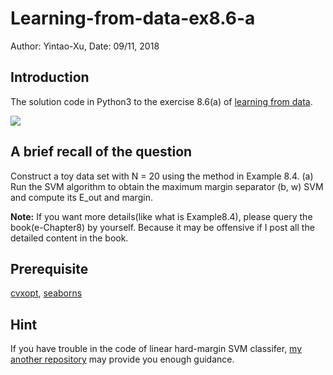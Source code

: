 # Learning-from-data-ex8.6-a
Author: Yintao-Xu, Date: 09/11, 2018

## Introduction

The solution code in Python3 to the exercise 8.6(a) of [learning from data](http://amlbook.com/).  

![](https://github.com/liubai01/hard-margin-SVM-tutorial-by-cvxopt/blob/master/imgs/screenshot_86.png)

## A brief recall of the question

Construct a toy data set with N = 20 using the method in Example 8.4.
(a) Run the SVM algorithm to obtain the maximum margin separator (b, w) SVM and compute its E_out and margin.

**Note:** If you want more details(like what is Example8.4), please query the book(e-Chapter8) by yourself. Because it may be offensive if I post all the detailed content in the book.

## Prerequisite

[cvxopt](http://cvxopt.org/), [seaborns](http://seaborn.pydata.org/)

## Hint

If you have trouble in the code of linear hard-margin SVM classifer, [my another repository](https://github.com/liubai01/hard-margin-SVM-tutorial-by-cvxopt) may provide you enough guidance.
